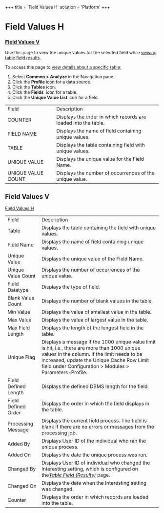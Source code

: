 +++
title = 'Field Values H'
solution = 'Platform'
+++

# Field Values H

### [Field Values V](Field_Values_H.htm#Field_Values_V)

<div class="use">

Use this page to view the unique values for the selected field while
[viewing table field
results](../../../Migration/Construct/Use_Cases/View_Table_Field_Results.htm).

</div>

To access this page to [view details about a specific
table:](../../../Migration/Construct/Use_Cases/View_Table_Results.htm)

1.  Select <span style="font-weight: bold;">Common \> Analyze</span> in
    the Navigation pane.
2.  Click the <span style="font-weight: bold;">Profile</span> icon for a
    data source.
3.  Click the <span style="font-weight: bold;">Tables</span> icon.
4.  Click the <span style="font-weight: bold;">Fields</span>  icon for a
    table.
5.  Click the <span style="font-weight: bold;">Unique Value List</span>
    icon for a
field.

|                    |                                                                |
| ------------------ | -------------------------------------------------------------- |
| Field              | Description                                                    |
| COUNTER            | Displays the order in which records are loaded into the table. |
| FIELD NAME         | Displays the name of field containing unique values.           |
| TABLE              | Displays the table containing field with unique values.        |
| UNIQUE VALUE       | Displays the unique value for the Field Name.                  |
| UNIQUE VALUE COUNT | Displays the number of occurrences of the unique value.        |

## <span id="Field_Values_V"></span>Field Values V

[Field Values
H](Field_Values_H.htm)

|                      |                                                                                                                                                                                                                                                         |
| -------------------- | ------------------------------------------------------------------------------------------------------------------------------------------------------------------------------------------------------------------------------------------------------- |
| Field                | Description                                                                                                                                                                                                                                             |
| Table                | Displays the table containing the field with unique values.                                                                                                                                                                                             |
| Field Name           | Displays the name of field containing unique values.                                                                                                                                                                                                    |
| Unique Value         | Displays the unique value of the Field Name.                                                                                                                                                                                                            |
| Unique Value Count   | Displays the number of occurrences of the unique value.                                                                                                                                                                                                 |
| Field Datatype       | Displays the type of field.                                                                                                                                                                                                                             |
| Blank Value Count    | Displays the number of blank values in the table.                                                                                                                                                                                                       |
| Min Value            | Displays the value of smallest value in the table.                                                                                                                                                                                                      |
| Max Value            | Displays the value of largest value in the table.                                                                                                                                                                                                       |
| Max Field Length     | Displays the length of the longest field in the table.                                                                                                                                                                                                  |
| Unique Flag          | Displays a message if the 1000 unique value limit is hit, i.e., there are more than 1000 unique values in the column. If the limit needs to be increased, update the Unique Cache Row Limit field under Configuration \> Modules \> Parameters-Profile. |
| Field Defined Length | Displays the defined DBMS length for the field.                                                                                                                                                                                                         |
| Field Defined Order  | Displays the order in which the field displays in the table.                                                                                                                                                                                            |
| Processing Message   | Displays the current field process. The field is blank if there are no errors or messages from the processing job.                                                                                                                                      |
| Added By             | Displays User ID of the individual who ran the unique process.                                                                                                                                                                                          |
| Added On             | Displays the date the unique process was run.                                                                                                                                                                                                           |
| Changed By           | Displays User ID of individual who changed the Interesting setting, which is configured on the<span style="font-style: italic;">[*Table Field (Results)*](Table_Field_Results_H.htm)</span> page.                                                       |
| Changed On           | Displays the date when the Interesting setting was changed.                                                                                                                                                                                             |
| Counter              | Displays the order in which records are loaded into the table.                                                                                                                                                                                          |

